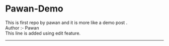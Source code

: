 # Pawan-Demo
This is first repo by pawan and it is more like a demo post .
<br>
Author :- Pawan 
<br>
This line is added using edit feature.
<hr>
